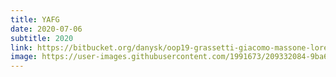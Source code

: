```yaml
---
title: YAFG
date: 2020-07-06
subtitle: 2020
link: https://bitbucket.org/danysk/oop19-grassetti-giacomo-massone-lorenzo-tonelli-luca-yafg/downloads/oop19-yafg-all.jar
image: https://user-images.githubusercontent.com/1991673/209332084-9ba62fe6-505c-46d2-9a13-4468e56f8ab9.png
---
```

